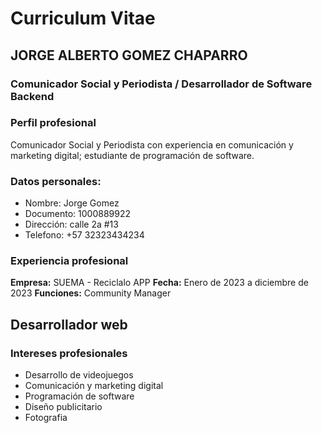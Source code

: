 # Curriculum Vitae

## JORGE ALBERTO GOMEZ CHAPARRO
### Comunicador Social y Periodista / Desarrollador de Software Backend

### Perfil profesional
Comunicador Social y Periodista con experiencia en comunicación y marketing digital; estudiante de programación de software.

### Datos personales:
- Nombre: Jorge Gomez
- Documento: 1000889922
- Dirección: calle 2a #13
- Telefono: +57 32323434234

### Experiencia profesional
**Empresa:** SUEMA - Reciclalo APP
**Fecha:** Enero de 2023 a diciembre de 2023
**Funciones:** Community Manager

## Desarrollador web

### Intereses profesionales
- Desarrollo de videojuegos
- Comunicación y marketing digital
- Programación de software
- Diseño publicitario
- Fotografia